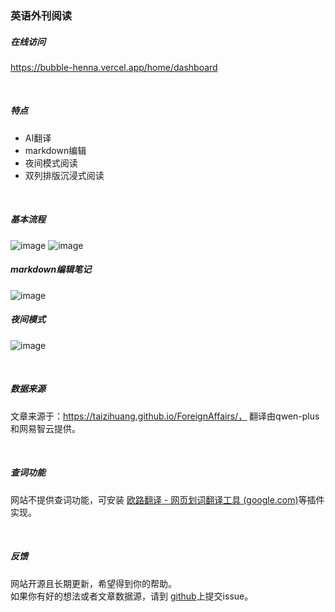 ### 英语外刊阅读

##### 在线访问

https://bubble-henna.vercel.app/home/dashboard

<br>

##### 特点

- AI翻译
- markdown编辑
- 夜间模式阅读
- 双列排版沉浸式阅读 

<br>

##### 基本流程
![image](https://github.com/weiguic2w/bubble/assets/124777699/983d9713-2a1b-4ae7-b1d1-9d93d2c63451)
![image](https://github.com/weiguic2w/bubble/assets/124777699/1f8392cb-a378-4a2e-98eb-6a5956285c74)



##### markdown编辑笔记

![image](https://github.com/weiguic2w/bubble/assets/124777699/b2b709da-c3ab-40da-bd3e-da7a28a66769)


##### 夜间模式

![image](https://github.com/weiguic2w/bubble/assets/124777699/f55c492b-7945-473b-aaa4-d9dd972578ad)


<br>

##### 数据来源

文章来源于：https://taizihuang.github.io/ForeignAffairs/， 翻译由qwen-plus和网易智云提供。

<br>

##### 查词功能

网站不提供查词功能，可安装 [欧路翻译 - 网页划词翻译工具 (google.com)](https://chromewebstore.google.com/detail/欧路翻译-网页划词翻译工具/djbfechcnkppbknmlhfcaoifgnicolin)等插件实现。

<br>

##### 反馈           
网站开源且长期更新，希望得到你的帮助。<br>
如果你有好的想法或者文章数据源，请到  [github](https://github.com/weiguic2w/bubble)上提交issue。  




